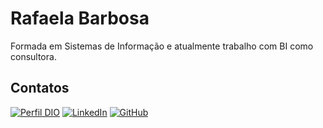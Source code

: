 # Rafaela Barbosa

Formada em Sistemas de Informação e atualmente trabalho com BI como consultora.

## Contatos

[![Perfil DIO](https://img.shields.io/badge/-Meu%20Perfil%20na%20DIO-30A3DC?style=for-the-badge)](https://www.dio.me/users/faelaalmeida92)
[![LinkedIn](https://img.shields.io/badge/LinkedIn-0077B5?style=for-the-badge&logo=linkedin&logoColor=white)](https://www.linkedin.com/in/rafaeladealmeidabarbosa/)
[![GitHub](https://img.shields.io/badge/GitHub-100000?style=for-the-badge&logo=github&logoColor=white)](https://github.com/rafaela003)
